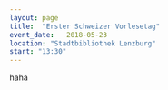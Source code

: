 ```yaml
---
layout: page
title:  "Erster Schweizer Vorlesetag"
event_date:   2018-05-23
location: "Stadtbibliothek Lenzburg"
start: "13:30"
---
```


haha 
